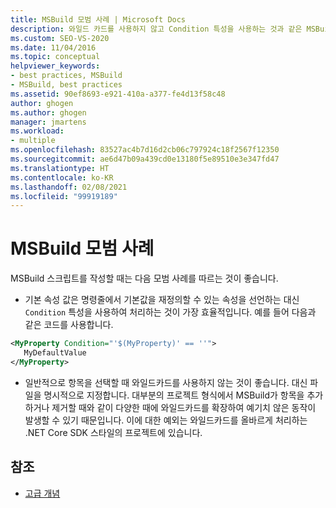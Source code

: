 ```yaml
---
title: MSBuild 모범 사례 | Microsoft Docs
description: 와일드 카드를 사용하지 않고 Condition 특성을 사용하는 것과 같은 MSBuild 스크립트 작성 모범 사례에 대해 알아봅니다.
ms.custom: SEO-VS-2020
ms.date: 11/04/2016
ms.topic: conceptual
helpviewer_keywords:
- best practices, MSBuild
- MSBuild, best practices
ms.assetid: 90ef8693-e921-410a-a377-fe4d13f58c48
author: ghogen
ms.author: ghogen
manager: jmartens
ms.workload:
- multiple
ms.openlocfilehash: 83527ac4b7d16d2cb06c797924c18f2567f12350
ms.sourcegitcommit: ae6d47b09a439cd0e13180f5e89510e3e347fd47
ms.translationtype: HT
ms.contentlocale: ko-KR
ms.lasthandoff: 02/08/2021
ms.locfileid: "99919189"
---
```

# <a name="msbuild-best-practices"></a>MSBuild 모범 사례

MSBuild 스크립트를 작성할 때는 다음 모범 사례를 따르는 것이 좋습니다.

- 기본 속성 값은 명령줄에서 기본값을 재정의할 수 있는 속성을 선언하는 대신 `Condition` 특성을 사용하여 처리하는 것이 가장 효율적입니다. 예를 들어 다음과 같은 코드를 사용합니다.

```xml
<MyProperty Condition="'$(MyProperty)' == ''">
   MyDefaultValue
</MyProperty>
```

- 일반적으로 항목을 선택할 때 와일드카드를 사용하지 않는 것이 좋습니다. 대신 파일을 명시적으로 지정합니다. 대부분의 프로젝트 형식에서 MSBuild가 항목을 추가하거나 제거할 때와 같이 다양한 때에 와일드카드를 확장하여 예기치 않은 동작이 발생할 수 있기 때문입니다. 이에 대한 예외는 와일드카드를 올바르게 처리하는 .NET Core SDK 스타일의 프로젝트에 있습니다.

## <a name="see-also"></a>참조

- [고급 개념](../msbuild/msbuild-advanced-concepts.md)
